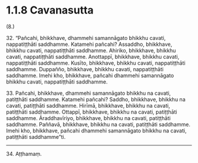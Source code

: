 

# 1.1.8 Cavanasutta




(8.)

32\. “Pañcahi, bhikkhave, dhammehi samannāgato bhikkhu cavati, nappatiṭṭhāti saddhamme. Katamehi pañcahi? Assaddho, bhikkhave, bhikkhu cavati, nappatiṭṭhāti saddhamme. Ahiriko, bhikkhave, bhikkhu cavati, nappatiṭṭhāti saddhamme. Anottappī, bhikkhave, bhikkhu cavati, nappatiṭṭhāti saddhamme. Kusīto, bhikkhave, bhikkhu cavati, nappatiṭṭhāti saddhamme. Duppañño, bhikkhave, bhikkhu cavati, nappatiṭṭhāti saddhamme. Imehi kho, bhikkhave, pañcahi dhammehi samannāgato bhikkhu cavati, nappatiṭṭhāti saddhamme.

33\. Pañcahi, bhikkhave, dhammehi samannāgato bhikkhu na cavati, patiṭṭhāti saddhamme. Katamehi pañcahi? Saddho, bhikkhave, bhikkhu na cavati, patiṭṭhāti saddhamme. Hirīmā, bhikkhave, bhikkhu na cavati, patiṭṭhāti saddhamme. Ottappī, bhikkhave, bhikkhu na cavati, patiṭṭhāti saddhamme. Āraddhavīriyo, bhikkhave, bhikkhu na cavati, patiṭṭhāti saddhamme. Paññavā, bhikkhave, bhikkhu na cavati, patiṭṭhāti saddhamme. Imehi kho, bhikkhave, pañcahi dhammehi samannāgato bhikkhu na cavati, patiṭṭhāti saddhamme”ti.

---

34\. Aṭṭhamaṃ.





